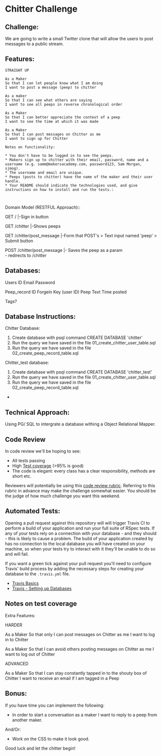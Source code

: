 Chitter Challenge
=================

Challenge:
-------

We are going to write a small Twitter clone that will allow the users to post messages to a public stream.

Features:
-------

```
STRAIGHT UP

As a Maker
So that I can let people know what I am doing  
I want to post a message (peep) to chitter

As a maker
So that I can see what others are saying  
I want to see all peeps in reverse chronological order

As a Maker
So that I can better appreciate the context of a peep
I want to see the time at which it was made

As a Maker
So that I can post messages on Chitter as me
I want to sign up for Chitter

Notes on functionality:

* You don't have to be logged in to see the peeps.
* Makers sign up to chitter with their email, password, name and a username (e.g. samm@makersacademy.com, password123, Sam Morgan, sjmog).
* The username and email are unique.
* Peeps (posts to chitter) have the name of the maker and their user handle.
* Your README should indicate the technologies used, and give instructions on how to install and run the tests.:



```

Domain Model (RESTFUL Approach)::

GET /                      |-Sign in button 

GET /chitter               |-Shows peeps

GET /chitter/post_message  |-Form that POST's 
                              > Text input named 'peep'
                              > Submit button

POST /chitter/post_message |- Saves the peep as a param  
                            - redirects to /chitter


Databases:
--------

Users 
      ID
      Email 
      Password

Peep_record 
            ID 
            Forgein Key (user ID)
            Peep Text 
            Time posted 

Tags? 


Database Instructions:
------

Chitter Database:
1. Create database with psql command CREATE DATABASE 'chitter'
2. Run the query we have saved in the file 01_create_chitter_user_table.sql
3. Run the query we have saved in the file 02_create_peep_record_table.sql

Chitter_test database:
1. Create database with psql command CREATE DATABASE 'chitter_test'
2. Run the query we have saved in the file 01_create_chitter_user_table.sql
3. Run the query we have saved in the file 02_create_peep_record_table.sql

*


Technical Approach:
-------

Using PG/ SQL to intergrate a database withing a Object Relational Mapper.


Code Review
-----------

In code review we'll be hoping to see:

* All tests passing
* High [Test coverage](https://github.com/makersacademy/course/blob/master/pills/test_coverage.md) (>95% is good)
* The code is elegant: every class has a clear responsibility, methods are short etc.

Reviewers will potentially be using this [code review rubric](docs/review.md).  Referring to this rubric in advance may make the challenge somewhat easier.  You should be the judge of how much challenge you want this weekend.

Automated Tests:
-----

Opening a pull request against this repository will will trigger Travis CI to perform a build of your application and run your full suite of RSpec tests. If any of your tests rely on a connection with your database - and they should - this is likely to cause a problem. The build of your application created by has no connection to the local database you will have created on your machine, so when your tests try to interact with it they'll be unable to do so and will fail.

If you want a green tick against your pull request you'll need to configure Travis' build process by adding the necessary steps for creating your database to the `.travis.yml` file.

- [Travis Basics](https://docs.travis-ci.com/user/tutorial/)
- [Travis - Setting up Databases](https://docs.travis-ci.com/user/database-setup/)

Notes on test coverage
----------------------

Extra Features: 

HARDER

As a Maker
So that only I can post messages on Chitter as me
I want to log in to Chitter

As a Maker
So that I can avoid others posting messages on Chitter as me
I want to log out of Chitter

ADVANCED

As a Maker
So that I can stay constantly tapped in to the shouty box of Chitter
I want to receive an email if I am tagged in a Peep

Bonus:
-----

If you have time you can implement the following:

* In order to start a conversation as a maker I want to reply to a peep from another maker.

And/Or:

* Work on the CSS to make it look good.

Good luck and let the chitter begin!